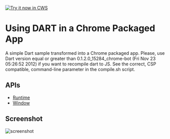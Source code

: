 <a target="_blank" href="https://chrome.google.com/webstore/detail/pcbbhbaibaphjlbaoahmahgmncbdkeli">![Try it now in CWS](https://raw.github.com/GoogleChrome/chrome-app-samples/master/tryitnowbutton.png "Click here to install this sample from the Chrome Web Store")</a>


# Using DART in a Chrome Packaged App

A simple Dart sample transformed into a Chrome packaged app. Please, use Dart version equal or greater than 
   0.1.2.0_15284_chrome-bot (Fri Nov 23 05:26:52 2012)
if you want to recompile dart to JS. See the correct, CSP compatible, command-line parameter in the compile.sh script.

## APIs

* [Runtime](http://developer.chrome.com/apps/app.runtime.html)
* [Window](http://developer.chrome.com/apps/app.window.html)

     
## Screenshot
![screenshot](https://raw.github.com/GoogleChrome/chrome-app-samples/master/dart/assets/screenshot_1280_800.png)

